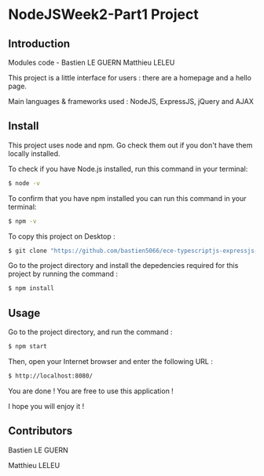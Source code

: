 # NodeJSWeek2-Part1 Project

## Introduction 
Modules code - Bastien LE GUERN Matthieu LELEU

This project is a little interface for users : there are a homepage and a hello page.

Main languages & frameworks used : NodeJS, ExpressJS, jQuery and AJAX


## Install 
This project uses node and npm. Go check them out if you don't have them locally installed.

To check if you have Node.js installed, run this command in your terminal: 

```sh
$ node -v
```

To confirm that you have npm installed you can run this command in your terminal:

```sh
$ npm -v
```

To copy this project on Desktop :

```sh
$ git clone "https://github.com/bastien5066/ece-typescriptjs-expressjs-part1.git"
```
Go to the project directory and install the depedencies required for this project by running the command : 

```sh
$ npm install
```

## Usage 
Go to the project directory, and run the command : 

```sh
$ npm start
```

Then, open your Internet browser and enter the following URL :
 ```sh
$ http://localhost:8080/
```

You are done ! You are free to use this application !

I hope you will enjoy it !

## Contributors
Bastien LE GUERN

Matthieu LELEU